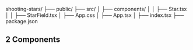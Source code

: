 shooting-stars/
├── public/
├── src/
│   ├── components/
│   │   ├── Star.tsx
│   │   ├── StarField.tsx
│   ├── App.css
│   ├── App.tsx
│   ├── index.tsx
├── package.json


2 Components
- 